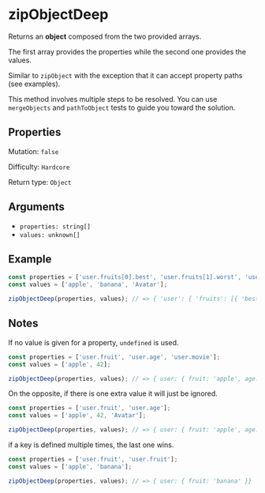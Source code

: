 # zipObjectDeep

Returns an **object** composed from the two provided arrays.

The first array provides the properties while the second one provides the values.

Similar to `zipObject` with the exception that it can accept property paths (see examples).

This method involves multiple steps to be resolved. You can use `mergeObjects` and `pathToObject` tests to guide you toward the solution.

## Properties

Mutation: `false`

Difficulty: `Hardcore`

Return type: `Object`

## Arguments

- `properties: string[]`
- `values: unknown[]`

## Example

```typescript
const properties = ['user.fruits[0].best', 'user.fruits[1].worst', 'user.movie'];
const values = ['apple', 'banana', 'Avatar'];

zipObjectDeep(properties, values); // => { 'user': { 'fruits': [{ 'best': 'apple' }, { 'worst': 'banana' }], movie: 'Avatar' }}
```

## Notes

If no value is given for a property, `undefined` is used.

```typescript
const properties = ['user.fruit', 'user.age', 'user.movie'];
const values = ['apple', 42];

zipObjectDeep(properties, values); // => { user: { fruit: 'apple', age: 42, movie: undefined }}
```

On the opposite, if there is one extra value it will just be ignored.

```typescript
const properties = ['user.fruit', 'user.age'];
const values = ['apple', 42, 'Avatar'];

zipObjectDeep(properties, values); // => { user: { fruit: 'apple', age: 42 }}
```

if a key is defined multiple times, the last one wins.

```typescript
const properties = ['user.fruit', 'user.fruit'];
const values = ['apple', 'banana'];

zipObjectDeep(properties, values); // => { user: { fruit: 'banana' }}
```
